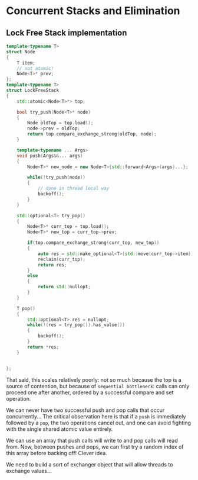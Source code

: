 # Concurrent Stacks and Elimination

## Lock Free Stack implementation

```cpp
template<typename T>
struct Node
{
    T item;
    // not atomic!
    Node<T>* prev;
};
template<typename T>
struct LockFreeStack
{
    std::atomic<Node<T>*> top; 

    bool try_push(Node<T>* node)
    {
        Node oldTop = top.load();
        node->prev = oldTop;
        return top.compare_exchange_strong(oldTop, node);
    }

    template<typename ... Args>
    void push(Args&&... args)
    {
        Node<T>* new_node = new Node<T>{std::forward<Args>(args)...};

        while(!try_push(node))
        {
            // done in thread local way
            backoff();
        }
    }

    std::optional<T> try_pop()
    {
        Node<T>* curr_top = top.load();
        Node<T>* new_top = curr_top->prev;

        if(top.compare_exchange_strong(curr_top, new_top))
        {
            auto res = std::make_optional<T>(std::move(curr_top->item));
            reclaim(curr_top);
            return res;
        }
        else
        {
            return std::nullopt;
        }
    }

    T pop()
    {
        std::optional<T> res = nullopt;
        while(!(res = try_pop()).has_value())
        {
            backoff();
        }
        return *res;
    }


};

```

That said, this scales relatively poorly: not so much because the top is a source of contention, but because of `sequential bottleneck`: calls can only proceed one after another, ordered by a successful compare and set operation.

We can never have two successful push and pop calls that occur concurrently... The critical observation here is that if a `push` is immediately followed by a `pop`, the two operations cancel out, and one can avoid fighting with the single shared atomic value entirely.

We can use an array that push calls will write to and pop calls will read from. Now, between pushes and pops, we can first try a random index of this array before backing off! Clever idea.

We need to build a sort of exchanger object that will allow threads to exchange values... 
